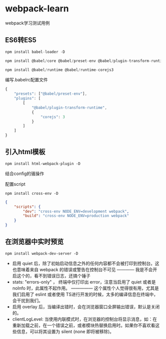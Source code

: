 # webpack-learn
webpack学习测试用例

## ES6转ES5
~~~js
npm install babel-loader -D
~~~

~~~js
npm install @babel/core @babel/preset-env @babel/plugin-transform-runtime -D

npm install @babel/runtime @babel/runtime-corejs3
~~~

编写.babelrc配置文件

~~~js
{
    "presets": ["@babel/preset-env"],
    "plugins": [
        [
            "@babel/plugin-transform-runtime",
            {
                "corejs": 3
            }
        ]
    ]
}

~~~

## 引入html模板

~~~shell
npm install html-webpack-plugin -D 
~~~

结合config的骚操作


配置script

~~~shell
npm install cross-env -D
~~~

~~~json
{
    "scripts": {
        "dev": "cross-env NODE_ENV=development webpack",
        "build": "cross-env NODE_ENV=production webpack"
    }
}
~~~

## 在浏览器中实时预览

~~~shell
npm install webpack-dev-server -D
~~~

- 启用 quiet 后，除了初始启动信息之外的任何内容都不会被打印到控制台。这也意味着来自 webpack 的错误或警告在控制台不可见 ———— 我是不会开启这个的，看不到错误日志，还搞个锤子
- stats: "errors-only" ， 终端中仅打印出 error，注意当启用了 quiet 或者是 noInfo 时，此属性不起作用。 ————— 这个属性个人觉得很有用，尤其是我们启用了 eslint 或者使用 TS进行开发的时候，太多的编译信息在终端中，会干扰到我们。
- 启用 overlay 后，当编译出错时，会在浏览器窗口全屏输出错误，默认是关闭的。
- clientLogLevel: 当使用内联模式时，在浏览器的控制台将显示消息，如：在重新加载之前，在一个错误之前，或者模块热替换启用时。如果你不喜欢看这些信息，可以将其设置为 silent (none 即将被移除)。



